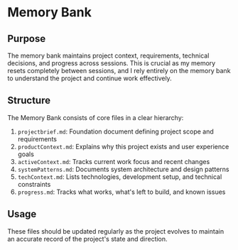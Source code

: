 # Memory Bank

## Purpose
The memory bank maintains project context, requirements, technical decisions, and progress across sessions. This is crucial as my memory resets completely between sessions, and I rely entirely on the memory bank to understand the project and continue work effectively.

## Structure
The Memory Bank consists of core files in a clear hierarchy:

1. `projectbrief.md`: Foundation document defining project scope and requirements
2. `productContext.md`: Explains why this project exists and user experience goals
3. `activeContext.md`: Tracks current work focus and recent changes
4. `systemPatterns.md`: Documents system architecture and design patterns
5. `techContext.md`: Lists technologies, development setup, and technical constraints
6. `progress.md`: Tracks what works, what's left to build, and known issues

## Usage
These files should be updated regularly as the project evolves to maintain an accurate record of the project's state and direction. 